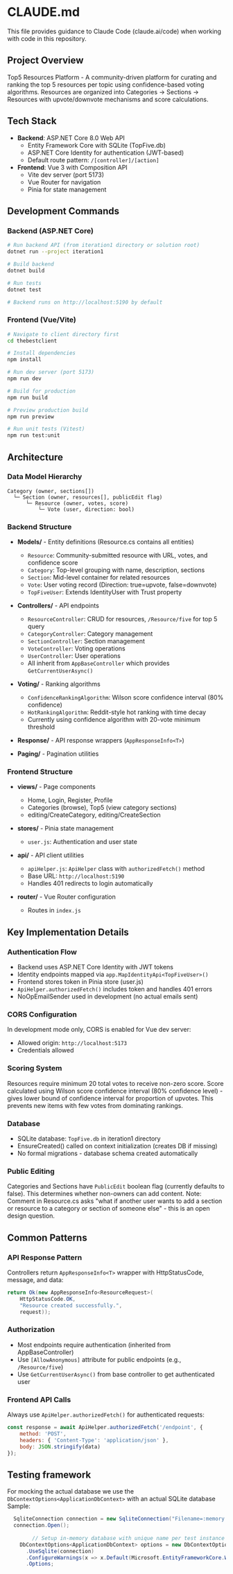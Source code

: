 # CLAUDE.md

This file provides guidance to Claude Code (claude.ai/code) when working with code in this repository.

## Project Overview

Top5 Resources Platform - A community-driven platform for curating and ranking the top 5 resources per topic using confidence-based voting algorithms. Resources are organized into Categories → Sections → Resources with upvote/downvote mechanisms and score calculations.

## Tech Stack

- **Backend**: ASP.NET Core 8.0 Web API
  - Entity Framework Core with SQLite (TopFive.db)
  - ASP.NET Core Identity for authentication (JWT-based)
  - Default route pattern: `/[controller]/[action]`
- **Frontend**: Vue 3 with Composition API
  - Vite dev server (port 5173)
  - Vue Router for navigation
  - Pinia for state management

## Development Commands

### Backend (ASP.NET Core)
```bash
# Run backend API (from iteration1 directory or solution root)
dotnet run --project iteration1

# Build backend
dotnet build

# Run tests
dotnet test

# Backend runs on http://localhost:5190 by default
```

### Frontend (Vue/Vite)
```bash
# Navigate to client directory first
cd thebestclient

# Install dependencies
npm install

# Run dev server (port 5173)
npm run dev

# Build for production
npm run build

# Preview production build
npm run preview

# Run unit tests (Vitest)
npm run test:unit
```

## Architecture

### Data Model Hierarchy
```
Category (owner, sections[])
  └─ Section (owner, resources[], publicEdit flag)
      └─ Resource (owner, votes, score)
          └─ Vote (user, direction: bool)
```

### Backend Structure

- **Models/** - Entity definitions (Resource.cs contains all entities)
  - `Resource`: Community-submitted resource with URL, votes, and confidence score
  - `Category`: Top-level grouping with name, description, sections
  - `Section`: Mid-level container for related resources
  - `Vote`: User voting record (Direction: true=upvote, false=downvote)
  - `TopFiveUser`: Extends IdentityUser with Trust property

- **Controllers/** - API endpoints
  - `ResourceController`: CRUD for resources, `/Resource/five` for top 5 query
  - `CategoryController`: Category management
  - `SectionController`: Section management
  - `VoteController`: Voting operations
  - `UserController`: User operations
  - All inherit from `AppBaseController` which provides `GetCurrentUserAsync()`

- **Voting/** - Ranking algorithms
  - `ConfidenceRankingAlgorithm`: Wilson score confidence interval (80% confidence)
  - `HotRankingAlgorithm`: Reddit-style hot ranking with time decay
  - Currently using confidence algorithm with 20-vote minimum threshold

- **Response/** - API response wrappers (`AppResponseInfo<T>`)
- **Paging/** - Pagination utilities

### Frontend Structure

- **views/** - Page components
  - Home, Login, Register, Profile
  - Categories (browse), Top5 (view category sections)
  - editing/CreateCategory, editing/CreateSection

- **stores/** - Pinia state management
  - `user.js`: Authentication and user state

- **api/** - API client utilities
  - `apiHelper.js`: `ApiHelper` class with `authorizedFetch()` method
  - Base URL: `http://localhost:5190`
  - Handles 401 redirects to login automatically

- **router/** - Vue Router configuration
  - Routes in `index.js`

## Key Implementation Details

### Authentication Flow
- Backend uses ASP.NET Core Identity with JWT tokens
- Identity endpoints mapped via `app.MapIdentityApi<TopFiveUser>()`
- Frontend stores token in Pinia store (user.js)
- `ApiHelper.authorizedFetch()` includes token and handles 401 errors
- NoOpEmailSender used in development (no actual emails sent)

### CORS Configuration
In development mode only, CORS is enabled for Vue dev server:
- Allowed origin: `http://localhost:5173`
- Credentials allowed

### Scoring System
Resources require minimum 20 total votes to receive non-zero score. Score calculated using Wilson score confidence interval (80% confidence level) - gives lower bound of confidence interval for proportion of upvotes. This prevents new items with few votes from dominating rankings.

### Database
- SQLite database: `TopFive.db` in iteration1 directory
- EnsureCreated() called on context initialization (creates DB if missing)
- No formal migrations - database schema created automatically

### Public Editing
Categories and Sections have `PublicEdit` boolean flag (currently defaults to false). This determines whether non-owners can add content. Note: Comment in Resource.cs asks "what if another user wants to add a section or resource to a category or section of someone else" - this is an open design question.

## Common Patterns

### API Response Pattern
Controllers return `AppResponseInfo<T>` wrapper with HttpStatusCode, message, and data:
```csharp
return Ok(new AppResponseInfo<ResourceRequest>(
    HttpStatusCode.OK,
    "Resource created successfully.",
    request));
```

### Authorization
- Most endpoints require authentication (inherited from AppBaseController)
- Use `[AllowAnonymous]` attribute for public endpoints (e.g., `/Resource/five`)
- Use `GetCurrentUserAsync()` from base controller to get authenticated user

### Frontend API Calls
Always use `ApiHelper.authorizedFetch()` for authenticated requests:
```javascript
const response = await ApiHelper.authorizedFetch('/endpoint', {
    method: 'POST',
    headers: { 'Content-Type': 'application/json' },
    body: JSON.stringify(data)
});
```

## Testing framework 
For mocking the actual database we use the `DbContextOptions<ApplicationDbContext>` with an actual SQLite database
Sample:
```csharp
  SqliteConnection connection = new SqliteConnection("Filename=:memory:"); 
  connection.Open();
        
        // Setup in-memory database with unique name per test instance
    DbContextOptions<ApplicationDbContext> options = new DbContextOptionsBuilder<ApplicationDbContext>()
      .UseSqlite(connection)
      .ConfigureWarnings(x => x.Default(Microsoft.EntityFrameworkCore.WarningBehavior.Ignore))
      .Options;
        
```